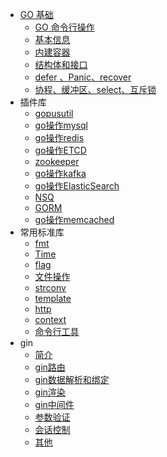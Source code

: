 - [GO 基础]()
  - [GO 命令行操作](/后端篇/go语言/GO基础/go命令行操作.md)
  - [基本信息](/后端篇/go语言/GO基础/基本信息.md)
  - [内建容器](/后端篇/go语言/GO基础/内建容器.md)
  - [结构体和接口](/后端篇/go语言/GO基础/结构体和接口.md)
  - [defer 、Panic、recover](/后端篇/go语言/GO基础/错误处理.md)
  - [协程、缓冲区、select、互斥锁](/后端篇/go语言/GO基础/协程、缓冲区、select、互斥锁.md)
- 插件库
  - [gopusutil](后端篇/go语言/插件库/gopusutil.md)
  - [go操作mysql](后端篇/go语言/插件库/go操作mysql.md)
  - [go操作redis](后端篇/go语言/插件库/go操作redis.md)
  - [go操作ETCD](后端篇/go语言/插件库/go操作etcd.md)
  - [zookeeper](后端篇/go语言/插件库/go操作zookeeper.md)
  - [go操作kafka](后端篇/go语言/插件库/go操作kafka.md)
  - [go操作ElasticSearch](后端篇/go语言/插件库/go操作ElasticSearch.md)
  - [NSQ](后端篇/go语言/插件库/go操作NSQ.md)
  - [GORM](后端篇/go语言/插件库/gorm.md)
  - [go操作memcached](后端篇/go语言/插件库/go操作memcached.md)
- 常用标准库
  - [fmt](后端篇/go语言/常用标准库/fmt.md)
  - [Time](后端篇/go语言/常用标准库/time包.md)
  - [flag](后端篇/go语言/常用标准库/flag.md)
  - [文件操作](后端篇/go语言/常用标准库/文件操作.md)
  - [strconv](后端篇/go语言/常用标准库/strconv包.md)
  - [template](后端篇/go语言/常用标准库/template包.md)
  - [http](后端篇/go语言/常用标准库/http包.md)
  - [context](后端篇/go语言/常用标准库/context.md)
  - [命令行工具](后端篇/go语言/常用标准库/命令行工具.md)
- gin
  - [简介](后端篇/go语言/框架篇/gin/简介.md)
  - [gin路由](后端篇/go语言/框架篇/gin/gin路由.md)
  - [gin数据解析和绑定](后端篇/go语言/框架篇/gin/gin数据解析和绑定.md)
  - [gin渲染](后端篇/go语言/框架篇/gin/gin渲染.md)
  - [gin中间件](后端篇/go语言/框架篇/gin/gin中间件.md)
  - [参数验证](后端篇/go语言/框架篇/gin/参数验证.md)
  - [会话控制](后端篇/go语言/框架篇/gin/会话控制.md)
  - [其他](后端篇/go语言/框架篇/gin/其他.md)

